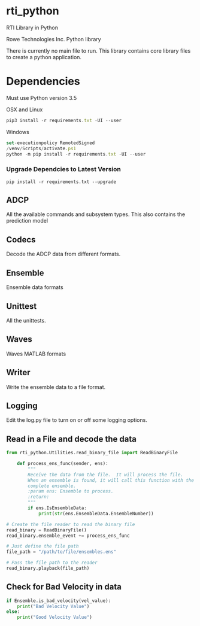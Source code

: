 # rti_python
RTI Library in Python


Rowe Technologies Inc. Python library

There is currently no main file to run.  This library contains core library files to create a python application.


# Dependencies
Must use Python version 3.5

OSX and Linux
```javascript
pip3 install -r requirements.txt -UI --user
```
 
 
Windows
```javascript
set-executionpolicy RemotedSigned
/venv/Scripts/activate.ps1
python -m pip install -r requirements.txt -UI --user
```


### Upgrade Dependcies to Latest Version
```term
pip install -r requirements.txt --upgrade
```

## ADCP
All the available commands and subsystem types.  This also contains the prediction model

## Codecs
Decode the ADCP data from different formats.

## Ensemble
Ensemble data formats

## Unittest
All the unittests.


## Waves
Waves MATLAB formats

## Writer
Write the ensemble data to a file format.

## Logging
Edit the log.py file to turn on or off some logging options.

## Read in a File and decode the data
```python
from rti_python.Utilities.read_binary_file import ReadBinaryFile

    def process_ens_func(sender, ens):
        """
        Receive the data from the file.  It will process the file.
        When an ensemble is found, it will call this function with the
        complete ensemble.
        :param ens: Ensemble to process.
        :return:
        """
        if ens.IsEnsembleData:
            print(str(ens.EnsembleData.EnsembleNumber))

# Create the file reader to read the binary file
read_binary = ReadBinaryFile()
read_binary.ensemble_event += process_ens_func

# Just define the file path
file_path = "/path/to/file/ensembles.ens"

# Pass the file path to the reader
read_binary.playback(file_path)
```


## Check for Bad Velocity in data
```python
if Ensemble.is_bad_velocity(vel_value):
    print("Bad Velocity Value")
else:
    print("Good Velocity Value")
```